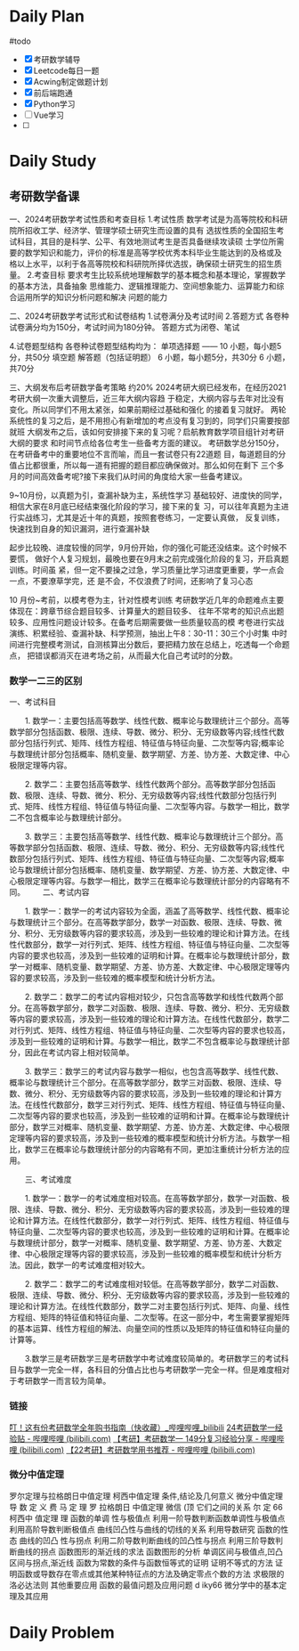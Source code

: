 # Daily Plan
#todo
- [x] 考研数学辅导
- [x] Leetcode每日一题
- [x] Acwing制定做题计划
- [x] 前后端跑通
- [x] Python学习
- [ ] Vue学习
- [ ] 
# Daily Study
## 考研数学备课
一、2024考研数学考试性质和考查目标 1.考试性质 数学考试是为高等院校和科研院所招收工学、经济学、管理学硕士研究生而设置的具有 选拔性质的全国招生考试科目，其目的是科学、公平、有效地测试考生是否具备继续攻读硕 士学位所需要的数学知识和能力，评价的标准是高等学校优秀本科毕业生能达到的及格或及 格以上水平，以利于各高等院校和科研院所择优选拔，确保硕士研究生的招生质量。 2.考查目标 要求考生比较系统地理解数学的基本概念和基本理论，掌握数学的基本方法，具备抽象 思维能力、逻辑推理能力、空间想象能力、运算能力和综合运用所学的知识分析问题和解决 问题的能力

二、2024考研数学考试形式和试卷结构 1.试卷满分及考试时间 2.答题方式 各卷种试卷满分均为150分，考试时间为180分钟。 答题方式为闭卷、笔试

4.试卷题型结构 各卷种试卷题型结构均为： 单项选择题 —— 10 小题，每小题5分，共50分 填空题 解答题（包括证明题） 6 小题，每小题5分，共30分 6 小题，共70分


三、大纲发布后考研数学备考策略 约20% 2024考研大纲已经发布，在经历2021考研大纲一次重大调整后，近三年大纲内容趋 于稳定，大纲内容与去年对比没有变化。所以同学们不用太紧张，如果前期经过基础和强化 的接着复习就好。 两轮系统性的复习之后，是不用担心有新增加的考点没有复习到的，同学们只需要按部就班 大纲发布之后，该如何安排接下来的复习呢？启航教育数学项目组针对考研大纲的要求 和时间节点给各位考生一些备考方面的建议。 考研数学总分150分，在考研备考中的重要地位不言而喻，而且一套试卷只有22道题 目，每道题目的分值占比都很重，所以每一道有把握的题目都应确保做对。那么如何在剩下 三个多月的时间高效备考呢?接下来我们从时间的角度给大家一些备考建议。

9~10月份，以真题为引，查漏补缺为主，系统性学习 基础较好、进度快的同学，相信大家在8月底已经结束强化阶段的学习，接下来的复 习，可以往年真题为主进行实战练习，尤其是近十年的真题，按照套卷练习，一定要认真做， 反复训练，快速找到自身的知识漏洞，进行查漏补缺

起步比较晚、进度较慢的同学，9月份开始，你的强化可能还没结束。这个时候不要慌， 做好个人复习规划，最晚也要在9月末之前完成强化阶段的复习，开启真题训练。时间虽 紧，但一定不要操之过急，学习质量比学习进度更重要，学一点会一点，不要潦草学完，还 是不会，不仅浪费了时间，还影响了复习心态

10 月份~考前，以模考卷为主，针对性模考训练 考研数学近几年的命题难点主要体现在：跨章节综合题目较多、计算量大的题目较多、 往年不常考的知识点出题较多、应用性问题设计较多。在备考后期需要做一些质量较高的模 考卷进行实战演练、积累经验、查漏补缺、科学预测，抽出上午8：30-11：30三个小时集 中时间进行完整模考测试，自测核算出分数后，要把精力放在总结上，吃透每一个命题点， 把错误都消灭在进考场之前，从而最大化自己考试时的分数。


### 数学一二三的区别
一、考试科目

　　1. 数学一：主要包括高等数学、线性代数、概率论与数理统计三个部分。高等数学部分包括函数、极限、连续、导数、微分、积分、无穷级数等内容;线性代数部分包括行列式、矩阵、线性方程组、特征值与特征向量、二次型等内容;概率论与数理统计部分包括概率、随机变量、数学期望、方差、协方差、大数定律、中心极限定理等内容。

　　2. 数学二：主要包括高等数学、线性代数两个部分。高等数学部分包括函数、极限、连续、导数、微分、积分、无穷级数等内容;线性代数部分包括行列式、矩阵、线性方程组、特征值与特征向量、二次型等内容。与数学一相比，数学二不包含概率论与数理统计部分。

　　3. 数学三：主要包括高等数学、线性代数、概率论与数理统计三个部分。高等数学部分包括函数、极限、连续、导数、微分、积分、无穷级数等内容;线性代数部分包括行列式、矩阵、线性方程组、特征值与特征向量、二次型等内容;概率论与数理统计部分包括概率、随机变量、数学期望、方差、协方差、大数定律、中心极限定理等内容。与数学一相比，数学三在概率论与数理统计部分的内容略有不同。
　　二、考试内容

　　1. 数学一：数学一的考试内容较为全面，涵盖了高等数学、线性代数、概率论与数理统计三个部分。在高等数学部分，数学一对函数、极限、连续、导数、微分、积分、无穷级数等内容的要求较高，涉及到一些较难的理论和计算方法。在线性代数部分，数学一对行列式、矩阵、线性方程组、特征值与特征向量、二次型等内容的要求也较高，涉及到一些较难的证明和计算。在概率论与数理统计部分，数学一对概率、随机变量、数学期望、方差、协方差、大数定律、中心极限定理等内容的要求较高，涉及到一些较难的概率模型和统计分析方法。

　　2. 数学二：数学二的考试内容相对较少，只包含高等数学和线性代数两个部分。在高等数学部分，数学二对函数、极限、连续、导数、微分、积分、无穷级数等内容的要求较高，涉及到一些较难的理论和计算方法。在线性代数部分，数学二对行列式、矩阵、线性方程组、特征值与特征向量、二次型等内容的要求也较高，涉及到一些较难的证明和计算。与数学一相比，数学二不包含概率论与数理统计部分，因此在考试内容上相对较简单。

　　3. 数学三：数学三的考试内容与数学一相似，也包含高等数学、线性代数、概率论与数理统计三个部分。在高等数学部分，数学三对函数、极限、连续、导数、微分、积分、无穷级数等内容的要求较高，涉及到一些较难的理论和计算方法。在线性代数部分，数学三对行列式、矩阵、线性方程组、特征值与特征向量、二次型等内容的要求也较高，涉及到一些较难的证明和计算。在概率论与数理统计部分，数学三对概率、随机变量、数学期望、方差、协方差、大数定律、中心极限定理等内容的要求较高，涉及到一些较难的概率模型和统计分析方法。与数学一相比，数学三在概率论与数理统计部分的内容略有不同，更加注重统计分析方法的应用。

　　三、考试难度

　　1. 数学一：数学一的考试难度相对较高。在高等数学部分，数学一对函数、极限、连续、导数、微分、积分、无穷级数等内容的要求较高，涉及到一些较难的理论和计算方法。在线性代数部分，数学一对行列式、矩阵、线性方程组、特征值与特征向量、二次型等内容的要求也较高，涉及到一些较难的证明和计算。在概率论与数理统计部分，数学一对概率、随机变量、数学期望、方差、协方差、大数定律、中心极限定理等内容的要求较高，涉及到一些较难的概率模型和统计分析方法。因此，数学一的考试难度相对较大。

　　2. 数学二：数学二的考试难度相对较低。在高等数学部分，数学二对函数、极限、连续、导数、微分、积分、无穷级数等内容的要求较高，涉及到一些较难的理论和计算方法。在线性代数部分，数学二对主要包括行列式、矩阵、向量、线性方程组、矩阵的特征值和特征向量、二次型等。在这一部分中，考生需要掌握矩阵的基本运算、线性方程组的解法、向量空间的性质以及矩阵的特征值和特征向量的计算等。

　　3.数学三是考研数学三是考研数学中考试难度较简单的。考研数学三的考试科目与数学一完全一样，各科目的分值占比也与考研数学一完全一样。但是难度相对于考研数学一而言较为简单。

### 链接
[叮！这有份考研数学全年购书指南（快收藏）_哔哩哔哩_bilibili](https://www.bilibili.com/video/BV1Tq4y1i7A7/?spm_id_from=333.788&vd_source=5936425897ad7c34ad3a5f151fadcf82)
[24考研数学一经验贴 - 哔哩哔哩 (bilibili.com)](https://www.bilibili.com/read/cv32797341/)
[【考研】考研数学一 149分复习经验分享 - 哔哩哔哩 (bilibili.com)](https://www.bilibili.com/read/cv5518254/)
[【22考研】考研数学用书推荐 - 哔哩哔哩 (bilibili.com)](https://www.bilibili.com/read/cv9368237/)


### 微分中值定理

罗尔定理与拉格朗日中值定理
柯西中值定理
条件,结论及几何意义
微分中值定理
导
数
定
义
费
马
定
理
罗
拉格朗日
中值定理
微信
(顶
它们之间的关系
尔
定
66
柯西中
值定理
理
函数的单调
性与极值点
利用一阶导数判断函数单调性与极值点
利用高阶导数判断极值点
曲线凹凸性与曲线的切线的关系
利用导数研究
函数的性态
曲线的凹凸
性与拐点
利用二阶导数判断曲线的凹凸性与拐点
利用三阶导数判断曲线的拐点
函数图形的渐近线的求法
函数图形的分析
单调区间与极值点,凹凸区间与拐点,渐近线
函数为常数的条件与函数恒等式的证明
证明不等式的方法
证明函数或导数存在零点或其他某种特征点的方法及确定零点个数的方法
求极限的洛必达法则
其他重要应用
函数的最值问题及应用问题
d iky66
微分学中的基本定理及其应用

# Daily Problem